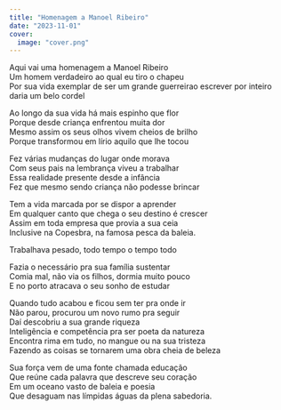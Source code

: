 ```yaml
---
title: "Homenagem a Manoel Ribeiro"
date: "2023-11-01"
cover:
  image: "cover.png"
---
```


Aqui vai uma homenagem a Manoel Ribeiro  
Um homem verdadeiro ao qual eu tiro o chapeu  
Por sua vida exemplar de ser um grande guerreirao escrever por inteiro daria um belo cordel  

Ao longo da sua vida há mais espinho que flor  
Porque desde criança enfrentou muita dor  
Mesmo assim os seus olhos vivem cheios de brilho  
Porque transformou em lírio aquilo que lhe tocou  

Fez várias mudanças do lugar onde morava  
Com seus pais na lembrança viveu a trabalhar  
Essa realidade presente desde a infância  
Fez que mesmo sendo criança não podesse brincar  

Tem a vida marcada por se dispor a aprender  
Em qualquer canto que chega o seu destino é crescer  
Assim em toda empresa que provia a sua ceia  
Inclusive na Copesbra, na famosa pesca da baleia.  

Trabalhava pesado, todo tempo o tempo todo  

Fazia o necessário pra sua família sustentar  
Comia mal, não via os filhos, dormia muito pouco  
E no  porto atracava o seu sonho de estudar  

Quando tudo acabou e ficou sem ter pra onde ir  
Não parou, procurou um novo rumo pra seguir  
Daí descobriu a sua grande riqueza  
Inteligência e competência pra ser poeta da natureza  
Encontra rima em tudo, no mangue ou na sua tristeza  
Fazendo as coisas se tornarem uma obra cheia de beleza  

Sua força vem de uma fonte chamada educação  
Que reúne cada palavra que descreve seu coração  
Em um oceano  vasto de baleia e poesia  
Que desaguam nas límpidas águas da plena sabedoria.  
